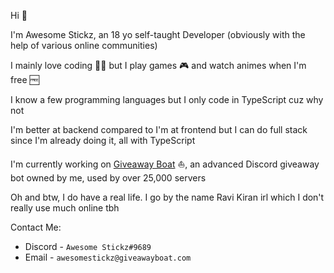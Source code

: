 Hi 👋

I'm Awesome Stickz, an 18 yo self-taught Developer (obviously with the help of various online communities)

I mainly love coding 👩‍💻 but I play games 🎮 and watch animes when I'm free 🆓

I know a few programming languages but I only code in TypeScript cuz why not

I'm better at backend compared to I'm at frontend but I can do full stack since I'm already doing it, all with TypeScript

I'm currently working on [Giveaway Boat](https://giveawayboat.com/) ⛵, an advanced Discord giveaway bot owned by me, used by over 25,000 servers

Oh and btw, I do have a real life. I go by the name Ravi Kiran irl which I don't really use much online tbh

Contact Me:

-   Discord - `Awesome Stickz#9689`
-   Email - `awesomestickz@giveawayboat.com`

